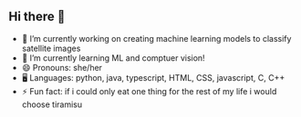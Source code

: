 ## Hi there 👋

<!--
**mantraburger/mantraburger** is a ✨ _special_ ✨ repository because its `README.md` (this file) appears on your GitHub profile.

Here are some ideas to get you started:

- 🔭 I’m currently working on ...
- 🌱 I’m currently learning ...
- 👯 I’m looking to collaborate on ...
- 🤔 I’m looking for help with ...
- 💬 Ask me about ...
- 📫 How to reach me: ...
- 😄 Pronouns: ...
- ⚡ Fun fact: ...
-->
<!-- [![Anurag's GitHub stats](https://github-readme-stats.vercel.app/api?username=mantraburger)](https://github.com/mantraburger/github-readme-stats) --> 

- 🔭 I’m currently working on creating machine learning models to classify satellite images 
- 🌱 I’m currently learning ML and comptuer vision! 
- 😄 Pronouns: she/her
- 🖥️ Languages: python, java, typescript, HTML, CSS, javascript, C, C++ 
- ⚡ Fun fact: if i could only eat one thing for the rest of my life i would choose tiramisu 
